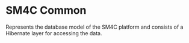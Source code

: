 # SM4C Common
Represents the database model of the SM4C platform and consists of a Hibernate layer for accessing the data.

